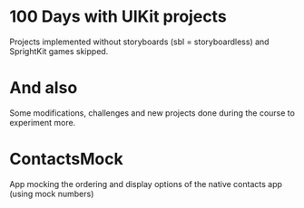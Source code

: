 # 100 Days with UIKit projects
Projects implemented without storyboards (sbl = storyboardless) and SprightKit games skipped.

# And also
Some modifications, challenges and new projects done during the course to experiment more.

# ContactsMock
App mocking the ordering and display options of the native contacts app (using mock numbers)